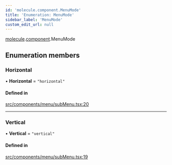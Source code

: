 ```yaml
---
id: 'molecule.component.MenuMode'
title: 'Enumeration: MenuMode'
sidebar_label: 'MenuMode'
custom_edit_url: null
---
```


[molecule](../namespaces/molecule).[component](../namespaces/molecule.component).MenuMode

## Enumeration members

### Horizontal

• **Horizontal** = `"horizontal"`

#### Defined in

[src/components/menu/subMenu.tsx:20](https://github.com/DTStack/molecule/blob/3c64296/src/components/menu/subMenu.tsx#L20)

---

### Vertical

• **Vertical** = `"vertical"`

#### Defined in

[src/components/menu/subMenu.tsx:19](https://github.com/DTStack/molecule/blob/3c64296/src/components/menu/subMenu.tsx#L19)
